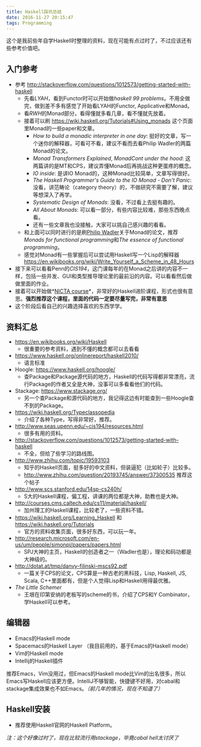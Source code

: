```yaml
---
title: Haskell踩坑总结
date: 2016-11-27 20:15:47
tags: Programming
---
```


这个是我前些年自学Haskell时整理的资料，现在可能有点过时了，不过应该还有些参考价值吧。

## 入门参考

- 参考 http://stackoverflow.com/questions/1012573/getting-started-with-haskell
  - 先看*LYAH*，看到Functor时可以开始做*haskell 99 problems*。不用全做完，做到差不多有感觉了开始看LYAH的Functor, Applicative和Monad。
  - 看*RWH*的Monad部分，看得懂就多看几章，看不懂就先放着。
  - 接着可以刷 https://wiki.haskell.org/Tutorials#Using_monads 这个页面里Monad的一些paper和文章。
    - *How to build a monadic interpreter in one day*: 挺好的文章，写一个迷你的解释器，可看可不看，建议不看而去看Philip Wadler的两篇Monad的论文。
    - *Monad Transformers Explained*, *MonadCont under the hood*: 这两篇讲的是MT和CPS，建议弄懂Monad后再挑战这种更蛋疼的概念。
    - *IO inside*: 是讲IO Monad的，这种Monad比较简单，文章写得很好。
    - *The Haskell Programmer's Guide to the IO Monad - Don't Panic*: 没看，讲范畴论（category theory）的，不做研究不需要了解，建议等想深入了再学。
    - *Systematic Design of Monads*: 没看，不过看上去挺有趣的。
    - *All About Monads*: 可以看一部分，有些内容比较难，那些东西晚点看。
    - 还有一些文章我也没接触，大家可以挑自己感兴趣的看看。
  - 和上面可以同时进行的是刷[Philip Wadler](http://homepages.inf.ed.ac.uk/wadler/)关于Monad的论文，推荐*Monads for functional programming*和*The essence of functional programming*。
  - 感觉对Monad有一些掌握后可以尝试用Haskell写一个Lisp的解释器 https://en.wikibooks.org/wiki/Write_Yourself_a_Scheme_in_48_Hours 
- 接下来可以看看Penn的*CIS194*，这门课每年的在Monad之后讲的内容不一样，包括一些并发、GUI和类型推导理论里的最前沿的内容。可以看看然后做做里面的作业。
- 接着可以开始做*[NICTA course](https://github.com/NICTA/course)*，非常好的Haskell进阶课程，形式也很有意思。**强烈推荐这个课程，里面的代码一定要尽量写完，非常有意思**
- 这个阶段后看自己的兴趣选择喜欢的东西学学。

## 资料汇总

- https://en.wikibooks.org/wiki/Haskell
  - 很重要的参考资料，遇到不懂的概念都可以去看看
- https://www.haskell.org/onlinereport/haskell2010/
  - 语言标准
- Hoogle: https://www.haskell.org/hoogle/
  - 查Package和Package源代码的地方，Haskell的代码写得都非常漂亮，流行Package的作者又全是大神，没事可以多看看他们的代码。
- Stackage: https://www.stackage.org/
  - 另一个查Package和源代码的地方，我记得这边有时能查到一些Hoogle查不到的Package。
- https://wiki.haskell.org/Typeclassopedia
  - 介绍了各种Type，写得非常好，推荐。
- http://www.seas.upenn.edu/~cis194/resources.html
  - 很多有用的资料。
- http://stackoverflow.com/questions/1012573/getting-started-with-haskell
  - 不全，但给了些学习的路线图。
- http://www.zhihu.com/topic/19593103
  - 知乎的Haskell页面，挺多好的中文资料，但装逼犯（比如轮子）比较多。
  - http://www.zhihu.com/question/20193745/answer/37300535 推荐这个帖子
- http://www.scs.stanford.edu/14sp-cs240h/
  - S大的Haskell课程，偏工程，讲课的两位都是大神，助教也是大神。
- http://courses.cms.caltech.edu/cs11/material/haskell/
  - 加州理工的Haskell课程，比较老了，一些资料不错。
- https://wiki.haskell.org/Learning_Haskell 和 https://wiki.haskell.org/Tutorials
  - 官方的资料收集页面，很多好东西，可以玩一年。
- http://research.microsoft.com/en-us/um/people/simonpj/papers/papers.html
  - SPJ大神的主页，Haskell的创造者之一（Wadler也是），理论和码功都是大神级的。
- http://dotat.at/tmp/danvy-filinski-mscs92.pdf
  - 一篇关于CPS的论文，CPS算是一种古老的黑科技，Lisp, Haskell, JS, Scala, C++里面都有，但是个人觉得Lisp和Haskell用得最优雅。
- *The Little Schemer*
  - 王垠在印第安纳的老板写的scheme的书，介绍了CPS和Y Combinator，学Haskell可以参考。
  
## 编辑器

- Emacs的Haskell mode
- Spacemacs的Haskell Layer （我目前用的，基于Emacs的Haskell mode）
- Vim的Haskell mode
- Intellij的Haskell插件

推荐Emacs，Vim没用过，但Emacs的Haskell mode比Vim的出名很多，所以Emacs写Haskell应该更方便。IntelliJ不够智能，快捷键不好用，对cabal和stackage集成效果也不如Emacs。*（前几年的情况，现在不知道了）*

## Haskell安装

- 推荐使用Haskell官网的Haskell Platform。

*注：这个好像过时了，现在比较流行用stackage，毕竟cabal hell太讨厌了*
